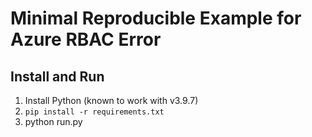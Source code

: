 # Minimal Reproducible Example for Azure RBAC Error

## Install and Run

1. Install Python (known to work with v3.9.7)
2. `pip install -r requirements.txt`
3. python run.py <your-azure-tenant-id> <some-subscription-id>
